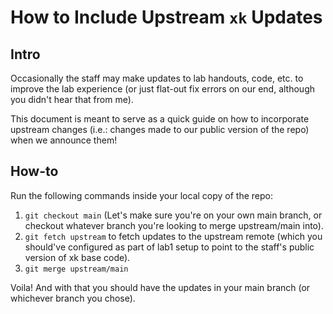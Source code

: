 # How to Include Upstream `xk` Updates

<!-- Originally by: tenzinhl -->

## Intro

Occasionally the staff may make updates to lab handouts, code, etc. to improve the lab experience (or just flat-out fix errors on our end, although you didn't hear that from me).

This document is meant to serve as a quick guide on how to incorporate upstream changes (i.e.: changes made to our public version of the repo) when we announce them!

## How-to

Run the following commands inside your local copy of the repo:

1. `git checkout main` (Let's make sure you're on your own main branch, or checkout whatever branch you're looking to merge upstream/main into).
2. `git fetch upstream` to fetch updates to the upstream remote (which you should've configured as part of lab1 setup to point to the staff's public version of xk base code).
3. `git merge upstream/main`

Voila! And with that you should have the updates in your main branch (or whichever branch you chose).
